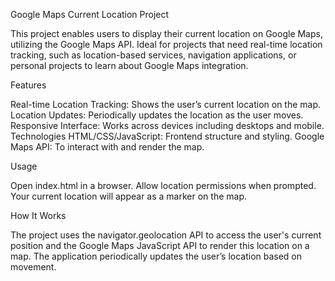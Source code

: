Google Maps Current Location Project

This project enables users to display their current location on Google Maps, utilizing the Google Maps API. Ideal for projects that need real-time location tracking, such as location-based services, navigation applications, or personal projects to learn about Google Maps integration.

Features

Real-time Location Tracking: Shows the user’s current location on the map.
Location Updates: Periodically updates the location as the user moves.
Responsive Interface: Works across devices including desktops and mobile.
Technologies
HTML/CSS/JavaScript: Frontend structure and styling.
Google Maps API: To interact with and render the map.

Usage

Open index.html in a browser.
Allow location permissions when prompted.
Your current location will appear as a marker on the map.

How It Works

The project uses the navigator.geolocation API to access the user's current position and the Google Maps JavaScript API to render this location on a map. The application periodically updates the user’s location based on movement.

